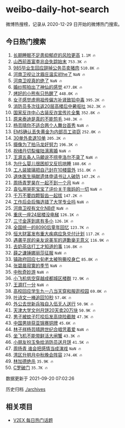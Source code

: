 # weibo-daily-hot-search

微博热搜榜，记录从 2020-12-29 日开始的微博热门搜索。

## 今日热门搜索

<!-- BEGIN -->

1. [长期睡眠不足患抑郁症的风险更高](https://s.weibo.com/weibo?q=%23%E9%95%BF%E6%9C%9F%E7%9D%A1%E7%9C%A0%E4%B8%8D%E8%B6%B3%E6%82%A3%E6%8A%91%E9%83%81%E7%97%87%E7%9A%84%E9%A3%8E%E9%99%A9%E6%9B%B4%E9%AB%98%23&Refer=top) `1.1M 🔥`
1. [山西前首富李兆会失踪始末](https://s.weibo.com/weibo?q=%23%E5%B1%B1%E8%A5%BF%E5%89%8D%E9%A6%96%E5%AF%8C%E6%9D%8E%E5%85%86%E4%BC%9A%E5%A4%B1%E8%B8%AA%E5%A7%8B%E6%9C%AB%23&Refer=top) `753.3K 🔥`
1. [985毕业生回应辞掉公务员卖猪肉](https://s.weibo.com/weibo?q=%23985%E6%AF%95%E4%B8%9A%E7%94%9F%E5%9B%9E%E5%BA%94%E8%BE%9E%E6%8E%89%E5%85%AC%E5%8A%A1%E5%91%98%E5%8D%96%E7%8C%AA%E8%82%89%23&Refer=top) `510.8K 🔥`
1. [河南卫视让沈眉庄温实初he了](https://s.weibo.com/weibo?q=%23%E6%B2%B3%E5%8D%97%E5%8D%AB%E8%A7%86%E8%AE%A9%E6%B2%88%E7%9C%89%E5%BA%84%E6%B8%A9%E5%AE%9E%E5%88%9Dhe%E4%BA%86%23&Refer=top) `NaN 🔥`
1. [河南卫视真的绝了](https://s.weibo.com/weibo?q=%23%E6%B2%B3%E5%8D%97%E5%8D%AB%E8%A7%86%E7%9C%9F%E7%9A%84%E7%BB%9D%E4%BA%86%23&Refer=top) `NaN 🔥`
1. [婚纱照拍出了神仙的感觉](https://s.weibo.com/weibo?q=%23%E5%A9%9A%E7%BA%B1%E7%85%A7%E6%8B%8D%E5%87%BA%E4%BA%86%E7%A5%9E%E4%BB%99%E7%9A%84%E6%84%9F%E8%A7%89%23&Refer=top) `477.8K 🔥`
1. [烤好的小熊有只热醒了](https://s.weibo.com/weibo?q=%23%E7%83%A4%E5%A5%BD%E7%9A%84%E5%B0%8F%E7%86%8A%E6%9C%89%E5%8F%AA%E7%83%AD%E9%86%92%E4%BA%86%23&Refer=top) `448.0K 🔥`
1. [女子感觉虚用祖传偏方补肾致铅中毒](https://s.weibo.com/weibo?q=%23%E5%A5%B3%E5%AD%90%E6%84%9F%E8%A7%89%E8%99%9A%E7%94%A8%E7%A5%96%E4%BC%A0%E5%81%8F%E6%96%B9%E8%A1%A5%E8%82%BE%E8%87%B4%E9%93%85%E4%B8%AD%E6%AF%92%23&Refer=top) `395.2K 🔥`
1. [消防员多次往返20层高楼后中暑呕吐](https://s.weibo.com/weibo?q=%23%E6%B6%88%E9%98%B2%E5%91%98%E5%A4%9A%E6%AC%A1%E5%BE%80%E8%BF%9420%E5%B1%82%E9%AB%98%E6%A5%BC%E5%90%8E%E4%B8%AD%E6%9A%91%E5%91%95%E5%90%90%23&Refer=top) `362.3K 🔥`
1. [国家反诈中心古装反诈宣传片全集](https://s.weibo.com/weibo?q=%23%E5%9B%BD%E5%AE%B6%E5%8F%8D%E8%AF%88%E4%B8%AD%E5%BF%83%E5%8F%A4%E8%A3%85%E5%8F%8D%E8%AF%88%E5%AE%A3%E4%BC%A0%E7%89%87%E5%85%A8%E9%9B%86%23&Refer=top) `352.8K 🔥`
1. [原来泰迪是真的不能剪毛](https://s.weibo.com/weibo?q=%23%E5%8E%9F%E6%9D%A5%E6%B3%B0%E8%BF%AA%E6%98%AF%E7%9C%9F%E7%9A%84%E4%B8%8D%E8%83%BD%E5%89%AA%E6%AF%9B%23&Refer=top) `348.3K 🔥`
1. [杨芸晴你不适合两个人舞台首秀](https://s.weibo.com/weibo?q=%23%E6%9D%A8%E8%8A%B8%E6%99%B4%E4%BD%A0%E4%B8%8D%E9%80%82%E5%90%88%E4%B8%A4%E4%B8%AA%E4%BA%BA%E8%88%9E%E5%8F%B0%E9%A6%96%E7%A7%80%23&Refer=top) `NaN 🔥`
1. [EMS确认丢失黄金为内部员工盗窃](https://s.weibo.com/weibo?q=%23EMS%E7%A1%AE%E8%AE%A4%E4%B8%A2%E5%A4%B1%E9%BB%84%E9%87%91%E4%B8%BA%E5%86%85%E9%83%A8%E5%91%98%E5%B7%A5%E7%9B%97%E7%AA%83%23&Refer=top) `252.0K 🔥`
1. [30单外卖退10单](https://s.weibo.com/weibo?q=%2330%E5%8D%95%E5%A4%96%E5%8D%96%E9%80%8010%E5%8D%95%23&Refer=top) `205.2K 🔥`
1. [摄像为了拍马龙好努力](https://s.weibo.com/weibo?q=%23%E6%91%84%E5%83%8F%E4%B8%BA%E4%BA%86%E6%8B%8D%E9%A9%AC%E9%BE%99%E5%A5%BD%E5%8A%AA%E5%8A%9B%23&Refer=top) `196.3K 🔥`
1. [祝绪丹切梨催陆漓离婚](https://s.weibo.com/weibo?q=%23%E7%A5%9D%E7%BB%AA%E4%B8%B9%E5%88%87%E6%A2%A8%E5%82%AC%E9%99%86%E6%BC%93%E7%A6%BB%E5%A9%9A%23&Refer=top) `NaN 🔥`
1. [王源五条人马頔说不捞李洛尔不录了](https://s.weibo.com/weibo?q=%23%E7%8E%8B%E6%BA%90%E4%BA%94%E6%9D%A1%E4%BA%BA%E9%A9%AC%E9%A0%94%E8%AF%B4%E4%B8%8D%E6%8D%9E%E6%9D%8E%E6%B4%9B%E5%B0%94%E4%B8%8D%E5%BD%95%E4%BA%86%23&Refer=top) `NaN 🔥`
1. [为什么婴儿很困却又反抗哄睡](https://s.weibo.com/weibo?q=%23%E4%B8%BA%E4%BB%80%E4%B9%88%E5%A9%B4%E5%84%BF%E5%BE%88%E5%9B%B0%E5%8D%B4%E5%8F%88%E5%8F%8D%E6%8A%97%E5%93%84%E7%9D%A1%23&Refer=top) `188.6K 🔥`
1. [工人装玻璃把自己封在10楼窗外](https://s.weibo.com/weibo?q=%23%E5%B7%A5%E4%BA%BA%E8%A3%85%E7%8E%BB%E7%92%83%E6%8A%8A%E8%87%AA%E5%B7%B1%E5%B0%81%E5%9C%A810%E6%A5%BC%E7%AA%97%E5%A4%96%23&Refer=top) `151.0K 🔥`
1. [退休医生捐献遗体申请书让人破防](https://s.weibo.com/weibo?q=%23%E9%80%80%E4%BC%91%E5%8C%BB%E7%94%9F%E6%8D%90%E7%8C%AE%E9%81%97%E4%BD%93%E7%94%B3%E8%AF%B7%E4%B9%A6%E8%AE%A9%E4%BA%BA%E7%A0%B4%E9%98%B2%23&Refer=top) `147.2K 🔥`
1. [周扬青罗昊在一起不到一个月](https://s.weibo.com/weibo?q=%23%E5%91%A8%E6%89%AC%E9%9D%92%E7%BD%97%E6%98%8A%E5%9C%A8%E4%B8%80%E8%B5%B7%E4%B8%8D%E5%88%B0%E4%B8%80%E4%B8%AA%E6%9C%88%23&Refer=top) `NaN 🔥`
1. [袁弘用哭死宝宝了评价关于我妈的一切](https://s.weibo.com/weibo?q=%23%E8%A2%81%E5%BC%98%E7%94%A8%E5%93%AD%E6%AD%BB%E5%AE%9D%E5%AE%9D%E4%BA%86%E8%AF%84%E4%BB%B7%E5%85%B3%E4%BA%8E%E6%88%91%E5%A6%88%E7%9A%84%E4%B8%80%E5%88%87%23&Refer=top) `NaN 🔥`
1. [千万不要四颗智齿一起拔](https://s.weibo.com/weibo?q=%23%E5%8D%83%E4%B8%87%E4%B8%8D%E8%A6%81%E5%9B%9B%E9%A2%97%E6%99%BA%E9%BD%BF%E4%B8%80%E8%B5%B7%E6%8B%94%23&Refer=top) `147.2K 🔥`
1. [工作后会后悔选错了大学专业吗](https://s.weibo.com/weibo?q=%23%E5%B7%A5%E4%BD%9C%E5%90%8E%E4%BC%9A%E5%90%8E%E6%82%94%E9%80%89%E9%94%99%E4%BA%86%E5%A4%A7%E5%AD%A6%E4%B8%93%E4%B8%9A%E5%90%97%23&Refer=top) `NaN 🔥`
1. [河南卫视有文化NB症](https://s.weibo.com/weibo?q=%23%E6%B2%B3%E5%8D%97%E5%8D%AB%E8%A7%86%E6%9C%89%E6%96%87%E5%8C%96NB%E7%97%87%23&Refer=top) `NaN 🔥`
1. [重庆一座24层楼没电梯](https://s.weibo.com/weibo?q=%23%E9%87%8D%E5%BA%86%E4%B8%80%E5%BA%A724%E5%B1%82%E6%A5%BC%E6%B2%A1%E7%94%B5%E6%A2%AF%23&Refer=top) `126.1K 🔥`
1. [三寸金莲到底有多小](https://s.weibo.com/weibo?q=%23%E4%B8%89%E5%AF%B8%E9%87%91%E8%8E%B2%E5%88%B0%E5%BA%95%E6%9C%89%E5%A4%9A%E5%B0%8F%23&Refer=top) `126.1K 🔥`
1. [全国统一的8090后童年回忆](https://s.weibo.com/weibo?q=%23%E5%85%A8%E5%9B%BD%E7%BB%9F%E4%B8%80%E7%9A%848090%E5%90%8E%E7%AB%A5%E5%B9%B4%E5%9B%9E%E5%BF%86%23&Refer=top) `123.7K 🔥`
1. [恒大财富发布重大疾病应急兑付计划](https://s.weibo.com/weibo?q=%23%E6%81%92%E5%A4%A7%E8%B4%A2%E5%AF%8C%E5%8F%91%E5%B8%83%E9%87%8D%E5%A4%A7%E7%96%BE%E7%97%85%E5%BA%94%E6%80%A5%E5%85%91%E4%BB%98%E8%AE%A1%E5%88%92%23&Refer=top) `117.2K 🔥`
1. [遇袭平民的亲友说美军的道歉毫无意义](https://s.weibo.com/weibo?q=%23%E9%81%87%E8%A2%AD%E5%B9%B3%E6%B0%91%E7%9A%84%E4%BA%B2%E5%8F%8B%E8%AF%B4%E7%BE%8E%E5%86%9B%E7%9A%84%E9%81%93%E6%AD%89%E6%AF%AB%E6%97%A0%E6%84%8F%E4%B9%89%23&Refer=top) `116.9K 🔥`
1. [去奶茶店打工才知道的事](https://s.weibo.com/weibo?q=%23%E5%8E%BB%E5%A5%B6%E8%8C%B6%E5%BA%97%E6%89%93%E5%B7%A5%E6%89%8D%E7%9F%A5%E9%81%93%E7%9A%84%E4%BA%8B%23&Refer=top) `116.8K 🔥`
1. [薛之谦锤娜丽莎征服](https://s.weibo.com/weibo?q=%23%E8%96%9B%E4%B9%8B%E8%B0%A6%E9%94%A4%E5%A8%9C%E4%B8%BD%E8%8E%8E%E5%BE%81%E6%9C%8D%23&Refer=top) `NaN 🔥`
1. [镇政府回应七旬老太被狗撕咬身亡](https://s.weibo.com/weibo?q=%23%E9%95%87%E6%94%BF%E5%BA%9C%E5%9B%9E%E5%BA%94%E4%B8%83%E6%97%AC%E8%80%81%E5%A4%AA%E8%A2%AB%E7%8B%97%E6%92%95%E5%92%AC%E8%BA%AB%E4%BA%A1%23&Refer=top) `85.8K 🔥`
1. [张碧晨寂寞的季节](https://s.weibo.com/weibo?q=%23%E5%BC%A0%E7%A2%A7%E6%99%A8%E5%AF%82%E5%AF%9E%E7%9A%84%E5%AD%A3%E8%8A%82%23&Refer=top) `NaN 🔥`
1. [中秋奇妙游](https://s.weibo.com/weibo?q=%E4%B8%AD%E7%A7%8B%E5%A5%87%E5%A6%99%E6%B8%B8&Refer=top) `NaN 🔥`
1. [小飞机低空穿越成都城区楼群](https://s.weibo.com/weibo?q=%23%E5%B0%8F%E9%A3%9E%E6%9C%BA%E4%BD%8E%E7%A9%BA%E7%A9%BF%E8%B6%8A%E6%88%90%E9%83%BD%E5%9F%8E%E5%8C%BA%E6%A5%BC%E7%BE%A4%23&Refer=top) `72.9K 🔥`
1. [王源打一分](https://s.weibo.com/weibo?q=%23%E7%8E%8B%E6%BA%90%E6%89%93%E4%B8%80%E5%88%86%23&Refer=top) `NaN 🔥`
1. [高校回应学生九一八当天穿和服逛校园](https://s.weibo.com/weibo?q=%23%E9%AB%98%E6%A0%A1%E5%9B%9E%E5%BA%94%E5%AD%A6%E7%94%9F%E4%B9%9D%E4%B8%80%E5%85%AB%E5%BD%93%E5%A4%A9%E7%A9%BF%E5%92%8C%E6%9C%8D%E9%80%9B%E6%A0%A1%E5%9B%AD%23&Refer=top) `69.0K 🔥`
1. [叶诗文一棒追回10秒](https://s.weibo.com/weibo?q=%23%E5%8F%B6%E8%AF%97%E6%96%87%E4%B8%80%E6%A3%92%E8%BF%BD%E5%9B%9E10%E7%A7%92%23&Refer=top) `57.4K 🔥`
1. [外公去世新兵独自入伍无人送行](https://s.weibo.com/weibo?q=%23%E5%A4%96%E5%85%AC%E5%8E%BB%E4%B8%96%E6%96%B0%E5%85%B5%E7%8B%AC%E8%87%AA%E5%85%A5%E4%BC%8D%E6%97%A0%E4%BA%BA%E9%80%81%E8%A1%8C%23&Refer=top) `50.9K 🔥`
1. [天津大学文创月饼20天卖20万块](https://s.weibo.com/weibo?q=%23%E5%A4%A9%E6%B4%A5%E5%A4%A7%E5%AD%A6%E6%96%87%E5%88%9B%E6%9C%88%E9%A5%BC20%E5%A4%A9%E5%8D%9620%E4%B8%87%E5%9D%97%23&Refer=top) `50.9K 🔥`
1. [男子被蚊子叮咬后发高烧险截肢](https://s.weibo.com/weibo?q=%23%E7%94%B7%E5%AD%90%E8%A2%AB%E8%9A%8A%E5%AD%90%E5%8F%AE%E5%92%AC%E5%90%8E%E5%8F%91%E9%AB%98%E7%83%A7%E9%99%A9%E6%88%AA%E8%82%A2%23&Refer=top) `47.3K 🔥`
1. [中国男排获亚锦赛铜牌](https://s.weibo.com/weibo?q=%23%E4%B8%AD%E5%9B%BD%E7%94%B7%E6%8E%92%E8%8E%B7%E4%BA%9A%E9%94%A6%E8%B5%9B%E9%93%9C%E7%89%8C%23&Refer=top) `45.6K 🔥`
1. [林子祥杨芸晴跨世纪合唱凭着爱](https://s.weibo.com/weibo?q=%23%E6%9E%97%E5%AD%90%E7%A5%A5%E6%9D%A8%E8%8A%B8%E6%99%B4%E8%B7%A8%E4%B8%96%E7%BA%AA%E5%90%88%E5%94%B1%E5%87%AD%E7%9D%80%E7%88%B1%23&Refer=top) `NaN 🔥`
1. [坐飞机不能带鲜活大闸蟹](https://s.weibo.com/weibo?q=%23%E5%9D%90%E9%A3%9E%E6%9C%BA%E4%B8%8D%E8%83%BD%E5%B8%A6%E9%B2%9C%E6%B4%BB%E5%A4%A7%E9%97%B8%E8%9F%B9%23&Refer=top) `43.3K 🔥`
1. [小朋友扮玉兔给消防员送月饼](https://s.weibo.com/weibo?q=%23%E5%B0%8F%E6%9C%8B%E5%8F%8B%E6%89%AE%E7%8E%89%E5%85%94%E7%BB%99%E6%B6%88%E9%98%B2%E5%91%98%E9%80%81%E6%9C%88%E9%A5%BC%23&Refer=top) `41.5K 🔥`
1. [周扬青 谁会把感情当成演戏](https://s.weibo.com/weibo?q=%E5%91%A8%E6%89%AC%E9%9D%92%20%E8%B0%81%E4%BC%9A%E6%8A%8A%E6%84%9F%E6%83%85%E5%BD%93%E6%88%90%E6%BC%94%E6%88%8F&Refer=top) `NaN 🔥`
1. [湾区升明月中秋晚会阵容](https://s.weibo.com/weibo?q=%23%E6%B9%BE%E5%8C%BA%E5%8D%87%E6%98%8E%E6%9C%88%E4%B8%AD%E7%A7%8B%E6%99%9A%E4%BC%9A%E9%98%B5%E5%AE%B9%23&Refer=top) `274.4K 🔥`
1. [林加德绝杀](https://s.weibo.com/weibo?q=%E6%9E%97%E5%8A%A0%E5%BE%B7%E7%BB%9D%E6%9D%80&Refer=top) `35.9K 🔥`
1. [C罗破门](https://s.weibo.com/weibo?q=%23C%E7%BD%97%E7%A0%B4%E9%97%A8%23&Refer=top) `35.7K 🔥`

数据更新于 2021-09-20 07:02:26

<!-- END -->

历史归档 [./archives](./archives)

## 相关项目

- [V2EX 每日热门话题](https://github.com/boojack/v2ex-daily-hot-topic)
